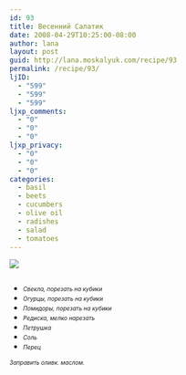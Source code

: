 ```yaml
---
id: 93
title: Весенний Салатик
date: 2008-04-29T10:25:00-08:00
author: lana
layout: post
guid: http://lana.moskalyuk.com/recipe/93
permalink: /recipe/93/
ljID:
  - "599"
  - "599"
  - "599"
ljxp_comments:
  - "0"
  - "0"
  - "0"
ljxp_privacy:
  - "0"
  - "0"
  - "0"
categories:
  - basil
  - beets
  - cucumbers
  - olive oil
  - radishes
  - salad
  - tomatoes
---
```

![](http://farm4.static.flickr.com/3264/2452474164_c7009c5175.jpg?v=0)  
<span style="font-size: x-small"><em><br /> </em></span>

  * <span style="font-size: x-small"><em>Свекла, порезать на кубики</em></span>
  * <span style="font-size: x-small"><em>Огурцы, порезать на кубики</em></span>
  * <span style="font-size: x-small"><em>Помидоры, порезать на кубики</em></span>
  * <span style="font-size: x-small"><em>Редиска, мелко нарезать</em></span>
  * <span style="font-size: x-small"><em>Петрушка</em></span>
  * <span style="font-size: x-small"><em>Соль</em></span>
  * <span style="font-size: x-small"><em>Перец</em></span>

<span style="font-size: x-small"><em>Заправить оливк. маслом.</em></p> 

<p>
  </span>
</p>